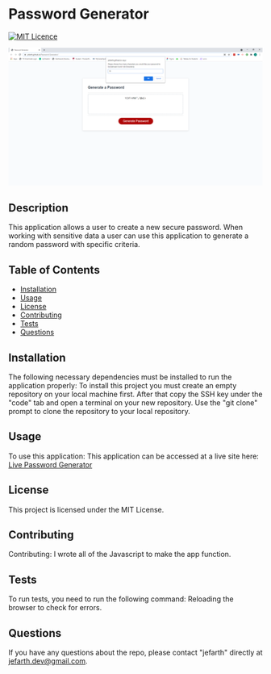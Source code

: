 # Password Generator
  [![MIT Licence](https://badges.frapsoft.com/os/mit/mit.png?v=103)](https://opensource.org/licenses/mit-license.php)

  ![Password_Generator](./assests/images/Password_Generator.png)

  ## Description
This application allows a user to create a new secure password. When working with sensitive data a user can use this application to generate a random password with specific criteria.

## Table of Contents 

* [Installation](#installation)
* [Usage](#usage)
* [License](#license)
* [Contributing](#contributing)
* [Tests](#tests)
* [Questions](#questions)

## Installation
The following necessary dependencies must be installed to run the application properly: To install this project you must create an empty repository on your local machine first. After that copy the SSH key under the "code" tab and open a terminal on your new repository. Use the "git clone" prompt to clone the repository to your local repository.

## Usage
To use this application: This application can be accessed at a live site here: [Live Password Generator](https://jefarth.github.io/Password-Generator/) 

## License
This project is licensed under the MIT License.

## Contributing
Contributing: I wrote all of the Javascript to make the app function.

## Tests
To run tests, you need to run the following command: Reloading the browser to check for errors.

## Questions
If you have any questions about the repo, please contact "jefarth" directly at jefarth.dev@gmail.com.

